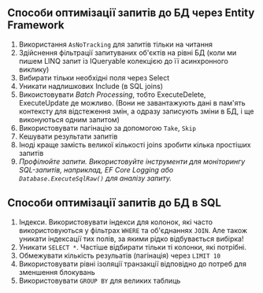## Способи оптимізації запитів до БД через Entity Framework
1. Використання `AsNoTracking` для запитів тільки на читання
2. Здійснення фільтрації запитуваних об'єктів на рівні БД (коли ми пишем LINQ запит із IQueryable колекцією до її асинхронного виклику)
3. Вибирати тільки необхідні поля через Select
4. Уникати надлишкових Include (в SQL joins)
5. Викоистовувати *Batch Processing*, тобто ExecuteDelete, ExecuteUpdate де можливо. (Вони не завантажують дані в пам'ять контексту для відстеження змін, а одразу записують зміни в БД, і ще виконуються одним запитом)
6. Використовувати пагінацію за допомогою `Take`, `Skip`
7. Кешувати результати запитів
8. Іноді краще замість великої кількості joins зробити кілька простіших запитів
9. *Профілюйте запити. Використовуйте інструменти для моніторингу SQL-запитів, наприклад, EF Core Logging або `Database.ExecuteSqlRaw()` для аналізу запиту.* 
## Способи оптимізації запитів до БД в SQL
1. Індекси. Використовувати індекси для колонок, які часто використовуються у фільтрах `WHERE` та об'єднаннях `JOIN`. Але також уникати індексації тих полів, за якими рідко відбувається вибірка!
2. Уникати `SELECT *`. Частіше відбирати тільки ті колонки, які потрібні.
3. Обмежувати кількість резульатів (пагінація) через `LIMIT 10`
4. Використовувати рівні ізоляції транзакції відповідно до потреб для зменшення блокувань
5. Використовувати `GROUP BY` для великих таблиць